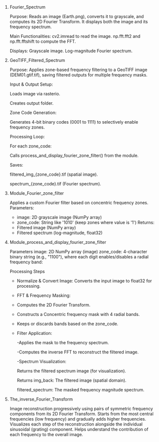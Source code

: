 1. Fourier_Spectrum

   Purpose:
   Reads an image (Earth.png), converts it to grayscale, and computes its 2D Fourier Transform. It displays both the image and its frequency spectrum.

   Main Functionalities:
      cv2.imread to read the image.
      np.fft.fft2 and np.fft.fftshift to compute the FFT.

   Displays:
      Grayscale image.
      Log-magnitude Fourier spectrum.

2. GeoTIFF_Filtered_Spectrum
    
    Purpose:
      Applies zone-based frequency filtering to a GeoTIFF image (DEM01.gtif.tif), saving filtered outputs for multiple frequency masks.

   Input & Output Setup:

      Loads image via rasterio.

   Creates output folder.

      Zone Code Generation:

      Generates 4-bit binary codes (0001 to 1111) to selectively enable frequency zones.

      Processing Loop:

      For each zone_code:

      Calls process_and_display_fourier_zone_filter() from the module.

   Saves:

      filtered_img_{zone_code}.tif (spatial image).

      spectrum_{zone_code}.tif (Fourier spectrum).
 4. Module_Fourier_zone_filter

      Applies a custom Fourier filter based on concentric frequency zones.
       Parameters:
       - image: 2D grayscale image (NumPy array)
       - zone_code: String like '1010' (keep zones where value is '1')
       Returns:
       - Filtered image (NumPy array)
       - Filtered spectrum (log-magnitude, float32)
    
   
5. Module_process_and_display_fourier_zone_filter

   Parameters
         image: 2D NumPy array (image) 
         zone_code: 4-character binary string (e.g., "1100"), where each digit enables/disables a radial frequency band:

      Processing Steps
      - Normalize & Convert Image: Converts the input image to float32 for processing.

      - FFT & Frequency Masking:

      - Computes the 2D Fourier Transform.

      - Constructs a Concentric frequency mask with 4 radial bands.

      - Keeps or discards bands based on the zone_code.

   - Filter Application:

      -Applies the mask to the frequency spectrum.

      -Computes the inverse FFT to reconstruct the filtered image.

      -Spectrum Visualization:

        Returns the filtered spectrum image (for visualization).

        Returns
        img_back: The filtered image (spatial domain).

        filtered_spectrum: The masked frequency magnitude spectrum.
   
  6. The_inverse_Fourier_Transform

      Image reconstruction progressively using pairs of symmetric frequency components from its 2D Fourier Transform.
      Starts from the most central frequencies (low frequency) and gradually adds higher frequencies.
      Visualizes each step of the reconstruction alongside the individual sinusoidal (grating) component.
      Helps understand the contribution of each frequency to the overall image.
